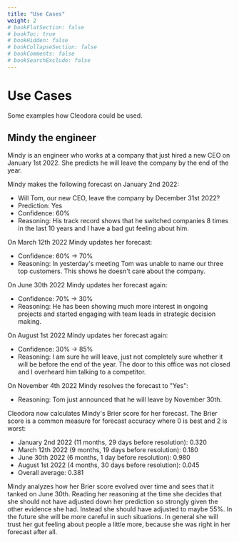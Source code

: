 ```yaml
---
title: "Use Cases"
weight: 2
# bookFlatSection: false
# bookToc: true
# bookHidden: false
# bookCollapseSection: false
# bookComments: false
# bookSearchExclude: false
---
```


# Use Cases

Some examples how Cleodora could be used.

## Mindy the engineer

Mindy is an engineer who works at a company that just hired a new CEO on
January 1st 2022. She predicts he will leave the company by the end of the
year.

Mindy makes the following forecast on January 2nd 2022:

* Will Tom, our new CEO, leave the company by December 31st 2022?
* Prediction: Yes
* Confidence: 60%
* Reasoning: His track record shows that he switched companies 8 times in the
  last 10 years and I have a bad gut feeling about him.

On March 12th 2022 Mindy updates her forecast:

* Confidence: 60% → 70%
* Reasoning: In yesterday's meeting Tom was unable to name our three top
  customers. This shows he doesn't care about the company.

On June 30th 2022 Mindy updates her forecast again:

* Confidence: 70% → 30%
* Reasoning: He has been showing much more interest in ongoing projects and
  started engaging with team leads in strategic decision making.

On August 1st 2022 Mindy updates her forecast again:

* Confidence: 30% → 85%
* Reasoning: I am sure he will leave, just not completely sure whether it will
  be before the end of the year. The door to this office was not closed and I
  overheard him talking to a competitor.

On November 4th 2022 Mindy resolves the forecast to "Yes":

* Reasoning: Tom just announced that he will leave by November 30th.

Cleodora now calculates Mindy's Brier score for her forecast. The Brier score
is a common measure for forecast accuracy where 0 is best and 2 is worst:

* January 2nd 2022 (11 months, 29 days before resolution): 0.320
* March 12th 2022 (9 months, 19 days before resolution): 0.180
* June 30th 2022 (6 months, 1 day before resolution): 0.980
* August 1st 2022 (4 months, 30 days before resolution): 0.045
* Overall average: 0.381

Mindy analyzes how her Brier score evolved over time and sees that it tanked on
June 30th. Reading her reasoning at the time she decides that she should not
have adjusted down her prediction so strongly given the other evidence she had.
Instead she should have adjusted to maybe 55%. In the future she will be more
careful in such situations. In general she will trust her gut feeling about
people a little more, because she was right in her forecast after all.

